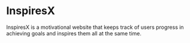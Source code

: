 # InspiresX
InspiresX is a motivational website that keeps track of users progress in achieving goals and inspires them all at the same time. 
